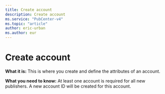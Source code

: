 ```yaml
---
title: Create account
description: Create account
ms.service: "PubCenter-v4"
ms.topic: "article"
author: eric-urban
ms.author: eur
---
```


# Create account

**What it is:** This is where you create and define the attributes of an account.

**What you need to know:** At least one account is required for all new publishers. A new account ID will be created for this account.



